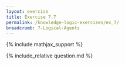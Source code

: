 ```yaml
---
layout: exercise
title: Exercise 7.7
permalink: /knowledge-logic-exercises/ex_7/
breadcrumb: 7-Logical-Agents
---
```


{% include mathjax_support %}

<div><i class="arrow-up loader" data-chapter="knowledge-logic-exercises" data-exercise="ex_7" data-rating="0"></i></div>
{% include_relative question.md %}
